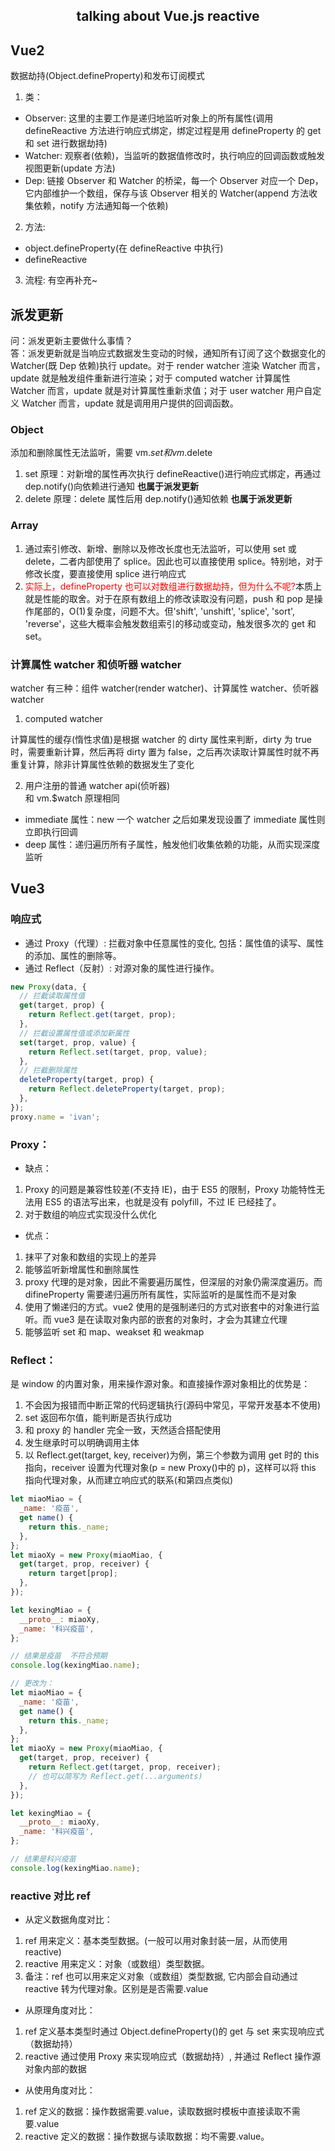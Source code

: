 <h2 style="text-align: center;">talking about Vue.js reactive</h2>

## Vue2

数据劫持(Object.defineProperty)和发布订阅模式

1. 类：

- Observer: 这里的主要工作是递归地监听对象上的所有属性(调用 defineReactive 方法进行响应式绑定，绑定过程是用 defineProperty 的 get 和 set 进行数据劫持)
- Watcher: 观察者(依赖)，当监听的数据值修改时，执行响应的回调函数或触发视图更新(update 方法)
- Dep: 链接 Observer 和 Watcher 的桥梁，每一个 Observer 对应一个 Dep，它内部维护一个数组，保存与该 Observer 相关的 Watcher(append 方法收集依赖，notify 方法通知每一个依赖)

2. 方法:

- object.defineProperty(在 defineReactive 中执行)
- defineReactive

3. 流程: 有空再补充~

## 派发更新

问：派发更新主要做什么事情？  
答：派发更新就是当响应式数据发生变动的时候，通知所有订阅了这个数据变化的 Watcher(既 Dep 依赖)执行 update。对于 render watcher 渲染 Watcher 而言，update 就是触发组件重新进行渲染；对于 computed watcher 计算属性 Watcher 而言，update 就是对计算属性重新求值；对于 user watcher 用户自定义 Watcher 而言，update 就是调用用户提供的回调函数。

### Object

添加和删除属性无法监听，需要 vm.$set和vm.$delete

1. set 原理：对新增的属性再次执行 defineReactive()进行响应式绑定，再通过 dep.notify()向依赖进行通知 **也属于派发更新**
2. delete 原理：delete 属性后用 dep.notify()通知依赖 **也属于派发更新**

### Array

1. 通过索引修改、新增、删除以及修改长度也无法监听，可以使用 set 或 delete，二者内部使用了 splice。因此也可以直接使用 splice。特别地，对于修改长度，要直接使用 splice 进行响应式
2. <span style="color:red">实际上，defineProperty 也可以对数组进行数据劫持，但为什么不呢?</span>本质上就是性能的取舍。对于在原有数组上的修改读取没有问题，push 和 pop 是操作尾部的，O(1)复杂度，问题不大。但'shift', 'unshift', 'splice', 'sort', 'reverse'，这些大概率会触发数组索引的移动或变动，触发很多次的 get 和 set。

### 计算属性 watcher 和侦听器 watcher

watcher 有三种：组件 watcher(render watcher)、计算属性 watcher、侦听器 watcher

1. computed watcher

计算属性的缓存(惰性求值)是根据 watcher 的 dirty 属性来判断，dirty 为 true 时，需要重新计算，然后再将 dirty 置为 false，之后再次读取计算属性时就不再重复计算，除非计算属性依赖的数据发生了变化

2. 用户注册的普通 watcher api(侦听器)  
   和 vm.\$watch 原理相同

- immediate 属性：new 一个 watcher 之后如果发现设置了 immediate 属性则立即执行回调
- deep 属性：递归遍历所有子属性，触发他们收集依赖的功能，从而实现深度监听

## Vue3

### 响应式

- 通过 Proxy（代理）: 拦截对象中任意属性的变化, 包括：属性值的读写、属性的添加、属性的删除等。
- 通过 Reflect（反射）: 对源对象的属性进行操作。

```js
new Proxy(data, {
  // 拦截读取属性值
  get(target, prop) {
    return Reflect.get(target, prop);
  },
  // 拦截设置属性值或添加新属性
  set(target, prop, value) {
    return Reflect.set(target, prop, value);
  },
  // 拦截删除属性
  deleteProperty(target, prop) {
    return Reflect.deleteProperty(target, prop);
  },
});
proxy.name = 'ivan';
```

### Proxy：

- 缺点：

1. Proxy 的问题是兼容性较差(不支持 IE)，由于 ES5 的限制，Proxy 功能特性无法用 ES5 的语法写出来，也就是没有 polyfill，不过 IE 已经挂了。
2. 对于数组的响应式实现没什么优化

- 优点：

1. 抹平了对象和数组的实现上的差异
2. 能够监听新增属性和删除属性
3. proxy 代理的是对象，因此不需要遍历属性，但深层的对象仍需深度遍历。而 difineProperty 需要递归遍历所有属性，实际监听的是属性而不是对象
4. 使用了懒递归的方式。vue2 使用的是强制递归的方式对嵌套中的对象进行监听。而 vue3 是在读取对象内部的嵌套的对象时，才会为其建立代理
5. 能够监听 set 和 map、weakset 和 weakmap

### Reflect：

是 window 的内置对象，用来操作源对象。和直接操作源对象相比的优势是：

1. 不会因为报错而中断正常的代码逻辑执行(源码中常见，平常开发基本不使用)
2. set 返回布尔值，能判断是否执行成功
3. 和 proxy 的 handler 完全一致，天然适合搭配使用
4. 发生继承时可以明确调用主体
5. 以 Reflect.get(target, key, receiver)为例，第三个参数为调用 get 时的 this 指向，receiver 设置为代理对象(p = new Proxy()中的 p)，这样可以将 this 指向代理对象，从而建立响应式的联系(和第四点类似)

```js
let miaoMiao = {
  _name: '疫苗',
  get name() {
    return this._name;
  },
};
let miaoXy = new Proxy(miaoMiao, {
  get(target, prop, receiver) {
    return target[prop];
  },
});

let kexingMiao = {
  __proto__: miaoXy,
  _name: '科兴疫苗',
};

// 结果是疫苗  不符合预期
console.log(kexingMiao.name);

// 更改为：
let miaoMiao = {
  _name: '疫苗',
  get name() {
    return this._name;
  },
};
let miaoXy = new Proxy(miaoMiao, {
  get(target, prop, receiver) {
    return Reflect.get(target, prop, receiver);
    // 也可以简写为 Reflect.get(...arguments)
  },
});

let kexingMiao = {
  __proto__: miaoXy,
  _name: '科兴疫苗',
};

// 结果是科兴疫苗
console.log(kexingMiao.name);
```

### reactive 对比 ref

- 从定义数据角度对比：

1. ref 用来定义：基本类型数据。(一般可以用对象封装一层，从而使用 reactive)
2. reactive 用来定义：对象（或数组）类型数据。
3. 备注：ref 也可以用来定义对象（或数组）类型数据, 它内部会自动通过 reactive 转为代理对象。区别是是否需要.value

- 从原理角度对比：

1. ref 定义基本类型时通过 Object.defineProperty()的 get 与 set 来实现响应式（数据劫持）
2. reactive 通过使用 Proxy 来实现响应式（数据劫持）, 并通过 Reflect 操作源对象内部的数据

- 从使用角度对比：

1. ref 定义的数据：操作数据需要.value，读取数据时模板中直接读取不需要.value
2. reactive 定义的数据：操作数据与读取数据：均不需要.value。
